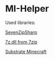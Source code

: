 # MI-Helper

Used libraries:

[SevenZipSharp](https://sevenzipsharp.codeplex.com/)

[7z.dll from 7zip](http://www.7-zip.org/)

[Substrate Minecraft](http://www.minecraftforum.net/forums/mapping-and-modding/minecraft-tools/1261313-sdk-substrate-map-editing-library-for-c-net-1-3-8)


